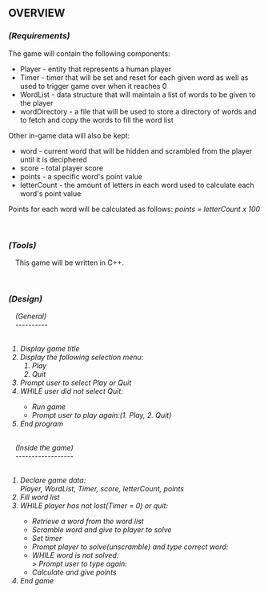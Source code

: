 <h2>OVERVIEW</h2>
<h3><em>(Requirements)</em></h3>
<p>The game will contain the following components:</p>
<ul>
<li>Player - entity that represents a human player</li>
<li>Timer - timer that will be set and reset for each given word as well as used to trigger game over when it reaches 0</li>
<li>WordList - data structure that will maintain a list of words to be given to the player</li>
<li>wordDirectory - a file that will be used to store a directory of words and to fetch and copy the words to fill the word list</li>
</ul>
<p>Other in-game data will also be kept:</p>
<ul>
<li>word - current word that will be hidden and scrambled from the player until it is deciphered</li>
<li>score - total player score</li>
<li>points - a specific word's point value</li>
<li>letterCount - the amount of letters in each word used to calculate each word's point value</li>
</ul>
<p>Points for each word will be calculated as follows: <em>points = letterCount x 100 </em> </p><br>
<h3><em>(Tools)</em></h3>
<p>&emsp;This game will be written in C++.</p><br>
<h3><em>(Design)</em></h3>
&emsp;<em>(General)</em><br>&emsp;----------<br><br>
<em>
<ol>
<li>Display game title</li>
<li>Display the following selection menu:<br>
<ol>
	<em><li><em>Play</em></li></em>
	<em><li><em>Quit</em></li></em>
</ol>
<li>Prompt user to select Play or Quit</li>
<li>WHILE user did not select Quit:</li>
<ul>
<li>Run game</li>
<li>Prompt user to play again:(1. Play, 2. Quit)</li>
</ul>
<li>End program</li>
</ol>
<br>
&emsp;<em>(Inside the game)</em><br>&emsp;------------------<br><br>
<ol>
	<li>Declare game data:<br>
	Player, WordList, Timer, score, letterCount, points</li>
	<li>Fill word list</li>
	<li>WHILE player has not lost(Timer = 0) or quit:</li>
	<ul>
		<li>Retrieve a word from the word list</li>
		<li>Scramble word and give to player to solve</li>
		<li>Set timer</li>
		<li>Prompt player to solve(unscramble) and type correct word:</li>
		<li>WHILE word is not solved:<br> > Prompt user to type again:</li>
		<li>Calculate and give points</li>
	</ul>
	<li>End game</li>
</ol>
</em>

